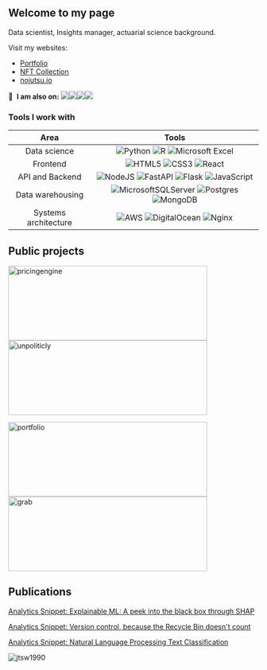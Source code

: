 ## Welcome to my page


Data scientist, Insights manager, actuarial science background.


Visit my websites: 
- [Portfolio](https://jonathantansw.com/home)
- [NFT Collection](https://opensea.io/collection/cult-by-jtlabs)
- [nojutsu.io](https://nojutsu.io)

🔗 &nbsp;**I am also on:**
<a href="https://www.linkedin.com/in/jonathan-tan-33a8169b/"><img src="https://img.icons8.com/fluent/40/000000/linkedin.png"/></a><a href="https://www.instagram.com/jtsw1990/"><img src="https://img.icons8.com/fluent/40/000000/instagram-new.png"/></a><a href="https://www.facebook.com/jtsw1990/"><img src="https://img.icons8.com/color/40/000000/facebook.png"/></a><a href="mailto:jtsw1990@gmail.com"><img src="https://img.icons8.com/color/40/000000/gmail-new.png"/></a>


### Tools I work with

| Area | Tools |
|:-------------:|:-------------:|
| Data science     | ![Python](https://img.shields.io/badge/python-3670A0?style=for-the-badge&logo=python&logoColor=ffdd54) ![R](https://img.shields.io/badge/r-%23276DC3.svg?style=for-the-badge&logo=r&logoColor=white) ![Microsoft Excel](https://img.shields.io/badge/Microsoft_Excel-217346?style=for-the-badge&logo=microsoft-excel&logoColor=white) | ![Tableau](https://img.shields.io/badge/Tableau-E97627?style=for-the-badge&logo=Tableau&logoColor=white) | ![Selenium](https://img.shields.io/badge/Selenium-43B02A?style=for-the-badge&logo=Selenium&logoColor=white)
| Frontend | ![HTML5](https://img.shields.io/badge/html5-%23E34F26.svg?style=for-the-badge&logo=html5&logoColor=white) ![CSS3](https://img.shields.io/badge/css3-%231572B6.svg?style=for-the-badge&logo=css3&logoColor=white) ![React](https://img.shields.io/badge/react-%2320232a.svg?style=for-the-badge&logo=react&logoColor=%2361DAFB) |
| API and Backend | ![NodeJS](https://img.shields.io/badge/node.js-6DA55F?style=for-the-badge&logo=node.js&logoColor=white) ![FastAPI](https://img.shields.io/badge/FastAPI-005571?style=for-the-badge&logo=fastapi) ![Flask](https://img.shields.io/badge/flask-%23000.svg?style=for-the-badge&logo=flask&logoColor=white) ![JavaScript](https://img.shields.io/badge/javascript-%23323330.svg?style=for-the-badge&logo=javascript&logoColor=%23F7DF1E) | ![Postman](https://img.shields.io/badge/Postman-FF6C37?style=for-the-badge&logo=Postman&logoColor=white)
| Data warehousing | ![MicrosoftSQLServer](https://img.shields.io/badge/Microsoft%20SQL%20Sever-CC2927?style=for-the-badge&logo=microsoft%20sql%20server&logoColor=white) ![Postgres](https://img.shields.io/badge/postgres-%23316192.svg?style=for-the-badge&logo=postgresql&logoColor=white) ![MongoDB](https://img.shields.io/badge/MongoDB-%234ea94b.svg?style=for-the-badge&logo=mongodb&logoColor=white) |
| Systems architecture | ![AWS](https://img.shields.io/badge/AWS-%23FF9900.svg?style=for-the-badge&logo=amazon-aws&logoColor=white) ![DigitalOcean](https://img.shields.io/badge/DigitalOcean-%230167ff.svg?style=for-the-badge&logo=digitalOcean&logoColor=white) ![Nginx](https://img.shields.io/badge/nginx-%23009639.svg?style=for-the-badge&logo=nginx&logoColor=white) | ![Github Actions](https://img.shields.io/badge/GitHub_Actions-2088FF?style=for-the-badge&logo=github-actions&logoColor=white)






## Public projects
<p align="left">
<a href="https://github.com/jtsw1990/webapp-pricingengine"><img height="150" width="400" src="https://github-readme-stats.vercel.app/api/pin/?username=jtsw1990&repo=webapp-pricingengine&theme=react&bg_color=1F222E&title_color=F85D7F&icon_color=F8D866&hide_border=true&show_icons=false" alt="pricingengine"></a><a href="https://github.com/jtsw1990/webapp-unpoliticly"><img height="150" width="400" src="https://github-readme-stats.vercel.app/api/pin/?username=jtsw1990&repo=webapp-unpoliticly&theme=react&bg_color=1F222E&title_color=F85D7F&icon_color=F8D866&hide_border=true&show_icons=false" alt="unpoliticly"></a>

<a href="https://github.com/jtsw1990/webapp-jonathantansw"><img height="150" width="400" src="https://github-readme-stats.vercel.app/api/pin/?username=jtsw1990&repo=webapp-jonathantansw&theme=react&bg_color=1F222E&title_color=F85D7F&icon_color=F8D866&hide_border=true&show_icons=false" alt="portfolio"></a><a href="https://github.com/jtsw1990/grab-ai-safety"><img height="150" width="400" src="https://github-readme-stats.vercel.app/api/pin/?username=jtsw1990&repo=grab-ai-safety&theme=react&bg_color=1F222E&title_color=F85D7F&icon_color=F8D866&hide_border=true&show_icons=false" alt="grab"></a>
</p>


## Publications

[Analytics Snippet: Explainable ML: A peek into the black box through SHAP](https://www.actuaries.digital/2021/02/05/explainable-ml-a-peek-into-the-black-box-through-shap/)

[Analytics Snippet: Version control, because the Recycle Bin doesn't count](https://www.actuaries.digital/2019/04/17/analytics-snippet-version-control-because-the-recycle-bin-doesnt-count/)

[Analytics Snippet: Natural Language Processing Text Classification](https://www.actuaries.digital/2018/11/20/analytics-snippet-natural-language-processing-text-classification/)


<p align="left"> <img src="https://github-readme-stats.vercel.app/api?username=jtsw1990&count_private=true&show_icons=true&hide=java,html,tex&theme=react&bg_color=1F222E&title_color=F85D7F&icon_color=F8D866&hide_border=true&langs_count=4)" alt="jtsw1990" />


